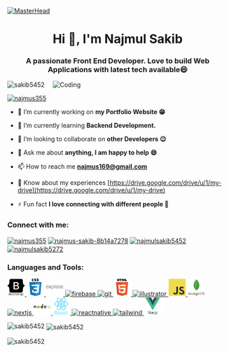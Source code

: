[![MasterHead](https://i.ibb.co/ypBcpv7/1685303170022.jpg)](https://rishavchanda.io)
<h1 align="center">Hi 👋, I'm Najmul Sakib</h1>
<h3 align="center">A passionate Front End Developer. Love to build Web Applications with latest tech available😄</h3>
<img align="right" alt="Coding" width="400" src="https://i.ibb.co/nCfP89J/68747470733a2f2f63646e2e6472696262626c652e636f6d2f75736572732f313035393538332f73637265656e73686f7473.gif"/>
<p align="left"> <img src="https://komarev.com/ghpvc/?username=sakib5452&label=Profile%20views&color=0e75b6&style=flat" alt="sakib5452" /> </p>

<p align="left"> <a href="https://twitter.com/najmus355" target="blank"><img src="https://img.shields.io/twitter/follow/najmus355?logo=twitter&style=for-the-badge" alt="najmus355" /></a> </p>

- 🔭 I’m currently working on **my Portfolio Website 😁**

- 🌱 I’m currently learning **Backend Development.**

- 👯 I’m looking to collaborate on **other Developers 😉**

- 💬 Ask me about **anything, I am happy to help 😄**

- 📫 How to reach me **najmus169@gmail.com**

- 📄 Know about my experiences [https://drive.google.com/drive/u/1/my-drive](https://drive.google.com/drive/u/1/my-drive)

- ⚡ Fun fact **I love connecting with different people 🙌**

<h3 align="left">Connect with me:</h3>
<p align="left">
<a href="https://twitter.com/najmus355" target="blank"><img align="center" src="https://raw.githubusercontent.com/rahuldkjain/github-profile-readme-generator/master/src/images/icons/Social/twitter.svg" alt="najmus355" height="30" width="40" /></a>
<a href="https://linkedin.com/in/najmus-sakib-8b14a7278" target="blank"><img align="center" src="https://raw.githubusercontent.com/rahuldkjain/github-profile-readme-generator/master/src/images/icons/Social/linked-in-alt.svg" alt="najmus-sakib-8b14a7278" height="30" width="40" /></a>
<a href="https://fb.com/najmulsakib5452" target="blank"><img align="center" src="https://raw.githubusercontent.com/rahuldkjain/github-profile-readme-generator/master/src/images/icons/Social/facebook.svg" alt="najmulsakib5452" height="30" width="40" /></a>
<a href="https://instagram.com/najmulsakib5272" target="blank"><img align="center" src="https://raw.githubusercontent.com/rahuldkjain/github-profile-readme-generator/master/src/images/icons/Social/instagram.svg" alt="najmulsakib5272" height="30" width="40" /></a>
</p>

<h3 align="left">Languages and Tools:</h3>
<p align="left"> <a href="https://getbootstrap.com" target="_blank" rel="noreferrer"> <img src="https://raw.githubusercontent.com/devicons/devicon/master/icons/bootstrap/bootstrap-plain-wordmark.svg" alt="bootstrap" width="40" height="40"/> </a> <a href="https://www.w3schools.com/css/" target="_blank" rel="noreferrer"> <img src="https://raw.githubusercontent.com/devicons/devicon/master/icons/css3/css3-original-wordmark.svg" alt="css3" width="40" height="40"/> </a> <a href="https://expressjs.com" target="_blank" rel="noreferrer"> <img src="https://raw.githubusercontent.com/devicons/devicon/master/icons/express/express-original-wordmark.svg" alt="express" width="40" height="40"/> </a> <a href="https://firebase.google.com/" target="_blank" rel="noreferrer"> <img src="https://www.vectorlogo.zone/logos/firebase/firebase-icon.svg" alt="firebase" width="40" height="40"/> </a> <a href="https://git-scm.com/" target="_blank" rel="noreferrer"> <img src="https://www.vectorlogo.zone/logos/git-scm/git-scm-icon.svg" alt="git" width="40" height="40"/> </a> <a href="https://www.w3.org/html/" target="_blank" rel="noreferrer"> <img src="https://raw.githubusercontent.com/devicons/devicon/master/icons/html5/html5-original-wordmark.svg" alt="html5" width="40" height="40"/> </a> <a href="https://www.adobe.com/in/products/illustrator.html" target="_blank" rel="noreferrer"> <img src="https://www.vectorlogo.zone/logos/adobe_illustrator/adobe_illustrator-icon.svg" alt="illustrator" width="40" height="40"/> </a> <a href="https://developer.mozilla.org/en-US/docs/Web/JavaScript" target="_blank" rel="noreferrer"> <img src="https://raw.githubusercontent.com/devicons/devicon/master/icons/javascript/javascript-original.svg" alt="javascript" width="40" height="40"/> </a> <a href="https://www.mongodb.com/" target="_blank" rel="noreferrer"> <img src="https://raw.githubusercontent.com/devicons/devicon/master/icons/mongodb/mongodb-original-wordmark.svg" alt="mongodb" width="40" height="40"/> </a> <a href="https://nextjs.org/" target="_blank" rel="noreferrer"> <img src="https://cdn.worldvectorlogo.com/logos/nextjs-2.svg" alt="nextjs" width="40" height="40"/> </a> <a href="https://nodejs.org" target="_blank" rel="noreferrer"> <img src="https://raw.githubusercontent.com/devicons/devicon/master/icons/nodejs/nodejs-original-wordmark.svg" alt="nodejs" width="40" height="40"/> </a> <a href="https://reactjs.org/" target="_blank" rel="noreferrer"> <img src="https://raw.githubusercontent.com/devicons/devicon/master/icons/react/react-original-wordmark.svg" alt="react" width="40" height="40"/> </a> <a href="https://reactnative.dev/" target="_blank" rel="noreferrer"> <img src="https://reactnative.dev/img/header_logo.svg" alt="reactnative" width="40" height="40"/> </a> <a href="https://tailwindcss.com/" target="_blank" rel="noreferrer"> <img src="https://www.vectorlogo.zone/logos/tailwindcss/tailwindcss-icon.svg" alt="tailwind" width="40" height="40"/> </a> <a href="https://vuejs.org/" target="_blank" rel="noreferrer"> <img src="https://raw.githubusercontent.com/devicons/devicon/master/icons/vuejs/vuejs-original-wordmark.svg" alt="vuejs" width="40" height="40"/> </a> </p>

<p><img align="left" src="https://github-readme-stats.vercel.app/api/top-langs?username=sakib5452&show_icons=true&locale=en&layout=compact" alt="sakib5452" /></p>

<p>&nbsp;<img align="center" src="https://github-readme-stats.vercel.app/api?username=sakib5452&show_icons=true&locale=en" alt="sakib5452" /></p>

<p><img align="center" src="https://github-readme-streak-stats.herokuapp.com/?user=sakib5452&" alt="sakib5452" /></p>
